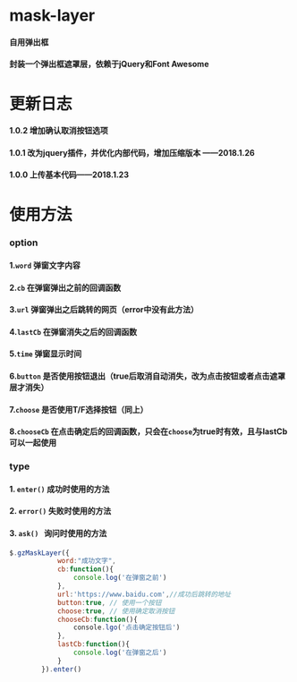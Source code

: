 # mask-layer
#### 自用弹出框
#### 封装一个弹出框遮罩层，依赖于jQuery和Font Awesome

# 更新日志

#### 1.0.2 增加确认取消按钮选项
#### 1.0.1 改为jquery插件，并优化内部代码，增加压缩版本 ——2018.1.26
#### 1.0.0 上传基本代码——2018.1.23

# 使用方法

### option
#### 1.`word` 弹窗文字内容
#### 2.`cb` 在弹窗弹出之前的回调函数
#### 3.`url` 弹窗弹出之后跳转的网页（error中没有此方法）
#### 4.`lastCb` 在弹窗消失之后的回调函数
#### 5.`time` 弹窗显示时间
#### 6.`button` 是否使用按钮退出（true后取消自动消失，改为点击按钮或者点击遮罩层才消失）
#### 7.`choose` 是否使用T/F选择按钮（同上）
#### 8.`chooseCb` 在点击确定后的回调函数，只会在`choose`为true时有效，且与lastCb可以一起使用

### type
#### 1. `enter()` 成功时使用的方法
#### 2. `error()` 失败时使用的方法
#### 3. `ask()`   询问时使用的方法
```javascript 
$.gzMaskLayer({
            word:"成功文字",
            cb:function(){
                console.log('在弹窗之前')
            },
            url:'https://www.baidu.com',//成功后跳转的地址
            button:true, // 使用一个按钮
            choose:true, // 使用确定取消按钮
            chooseCb:function(){
                console.lgo('点击确定按钮后')
            },
            lastCb:function(){
                console.log('在弹窗之后')
            }
        }).enter()
```
